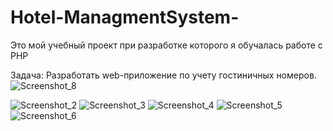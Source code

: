 # Hotel-ManagmentSystem-
Это мой учебный проект при разработке которого я обучалась работе с PHP

Задача: Разработать web-приложение по учету гостиничных номеров.
![Screenshot_8](https://user-images.githubusercontent.com/118838777/204128707-24550630-b01c-47b4-9fc4-0ea7e8f8797b.jpg)

![Screenshot_2](https://user-images.githubusercontent.com/118838777/204128426-e9be396e-cf8a-4538-9338-213a30d7cf89.jpg)
![Screenshot_3](https://user-images.githubusercontent.com/118838777/204128427-e14e8a66-cadd-4b6d-8a84-a6c6ef72c101.jpg)
![Screenshot_4](https://user-images.githubusercontent.com/118838777/204128428-f4fbce73-874d-434b-b2f5-bddc6fdccb99.jpg)
![Screenshot_5](https://user-images.githubusercontent.com/118838777/204128429-4e31e701-234f-445e-9fc0-8bf11f407bac.jpg)
![Screenshot_6](https://user-images.githubusercontent.com/118838777/204128432-2f3dd841-b41f-4a5e-bffc-652946c9db61.jpg)
